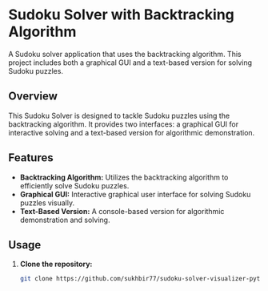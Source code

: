 # Sudoku Solver with Backtracking Algorithm

A Sudoku solver application that uses the backtracking algorithm. This project includes both a graphical GUI and a text-based version for solving Sudoku puzzles.

## Overview

This Sudoku Solver is designed to tackle Sudoku puzzles using the backtracking algorithm. It provides two interfaces: a graphical GUI for interactive solving and a text-based version for algorithmic demonstration.

## Features

- **Backtracking Algorithm:** Utilizes the backtracking algorithm to efficiently solve Sudoku puzzles.
- **Graphical GUI:** Interactive graphical user interface for solving Sudoku puzzles visually.
- **Text-Based Version:** A console-based version for algorithmic demonstration and solving.

## Usage

1. **Clone the repository:**
   ```bash
   git clone https://github.com/sukhbir77/sudoku-solver-visualizer-python.git
